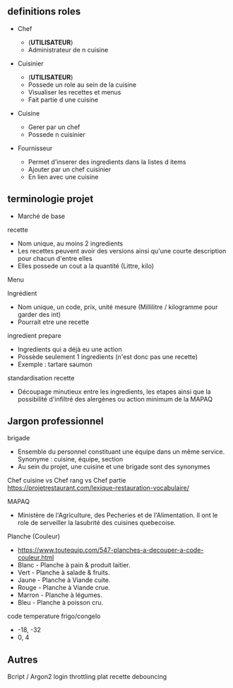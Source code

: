 ## definitions roles
- Chef
    - (**UTILISATEUR**)
    - Administrateur de n cuisine

- Cuisinier
    - (**UTILISATEUR**)
    - Possede un role au sein de la cuisine
    - Visualiser les recettes et menus
    - Fait partie d une cuisine

- Cuisine
    - Gerer par un chef
    - Possede n cuisinier

- Fournisseur
    - Permet d'inserer des ingredients dans la listes d items
    - Ajouter par un chef cuisinier
    - En lien avec une cuisine  

## terminologie projet
- Marché de base

recette
- Nom unique, au moins 2 ingredients
- Les recettes peuvent avoir des versions ainsi qu'une courte description pour chacun d'entre elles
- Elles possede un cout a la quantité (Littre, kilo)

Menu


Ingrédient 
- Nom unique, un code, prix, unité mesure (Millilitre / kilogramme pour garder des int)
- Pourrait etre une recette

ingredient prepare
- Ingredients qui a déjà eu une action
- Possède seulement 1 ingredients (n'est donc pas une recette)
- Exemple : tartare saumon

standardisation recette
- Découpage minutieux entre les ingredients, les etapes ainsi que la possibilité d'infiltré des alergènes ou action minimum de la MAPAQ

## Jargon professionnel
brigade
- Ensemble du personnel constituant une équipe dans un même service. Synonyme : cuisine, équipe, section
- Au sein du projet, une cuisine et une brigade sont des synonymes

Chef cuisine vs Chef rang vs Chef partie 
https://projetrestaurant.com/lexique-restauration-vocabulaire/

MAPAQ
- Ministère de l'Agriculture, des Pecheries et de l'Alimentation. Il ont le role de serveiller la lasubrité des cuisines quebecoise.

Planche (Couleur) 
- https://www.toutequip.com/547-planches-a-decouper-a-code-couleur.html
- Blanc - Planche à pain & produit laitier.
- Vert - Planche à salade & fruits.
- Jaune - Planche à Viande cuite.
- Rouge - Planche à Viande crue.
- Marron - Planche à légumes.
- Bleu - Planche à poisson cru.

code temperature frigo/congelo
- -18, -32
- 0, 4

## Autres
Bcript / Argon2
login throttling
plat
recette
debouncing 